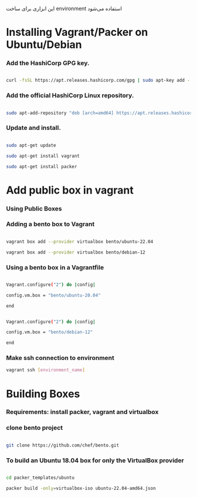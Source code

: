 این ابزاری برای ساخت environment استفاده می‌شود

# Installing Vagrant/Packer on Ubuntu/Debian

### Add the HashiCorp GPG key.

```bash

curl -fsSL https://apt.releases.hashicorp.com/gpg | sudo apt-key add -

```

### Add the official HashiCorp Linux repository.

```bash

sudo apt-add-repository "deb [arch=amd64] https://apt.releases.hashicorp.com $(lsb_release -cs) main"

```

### Update and install.

```bash

sudo apt-get update

sudo apt-get install vagrant

sudo apt-get install packer

```

# Add public box in vagrant

### Using Public Boxes

### Adding a bento box to Vagrant

```bash

vagrant box add --provider virtualbox bento/ubuntu-22.04

vagrant box add --provider virtualbox bento/debian-12

```

### Using a bento box in a Vagrantfile

```bash

Vagrant.configure("2") do |config|

config.vm.box = "bento/ubuntu-20.04"

end

```
  

```bash

Vagrant.configure("2") do |config|

config.vm.box = "bento/debian-12"

end

```


### Make ssh connection to environment
```bash
vagrant ssh [environment_name]
```


# Building Boxes

### Requirements: install packer, vagrant and virtualbox

### clone bento project

```bash

git clone https://github.com/chef/bento.git

```

### To build an Ubuntu 18.04 box for only the VirtualBox provider

```bash

cd packer_templates/ubuntu

packer build -only=virtualbox-iso ubuntu-22.04-amd64.json

```